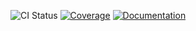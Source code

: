 ![CI Status](https://github.com/parkermmr/confluence-markdown-converter/actions/workflows/compendium.yml/badge.svg)
[![Coverage](https://codecov.io/gh/parkermmr/kraken/branch/main/graph/badge.svg)](https://codecov.io/gh/parkermmr/kraken)
[![Documentation](https://img.shields.io/badge/mkdocs-online-green)](https://kraken.pages.io.teampixl.info/)
